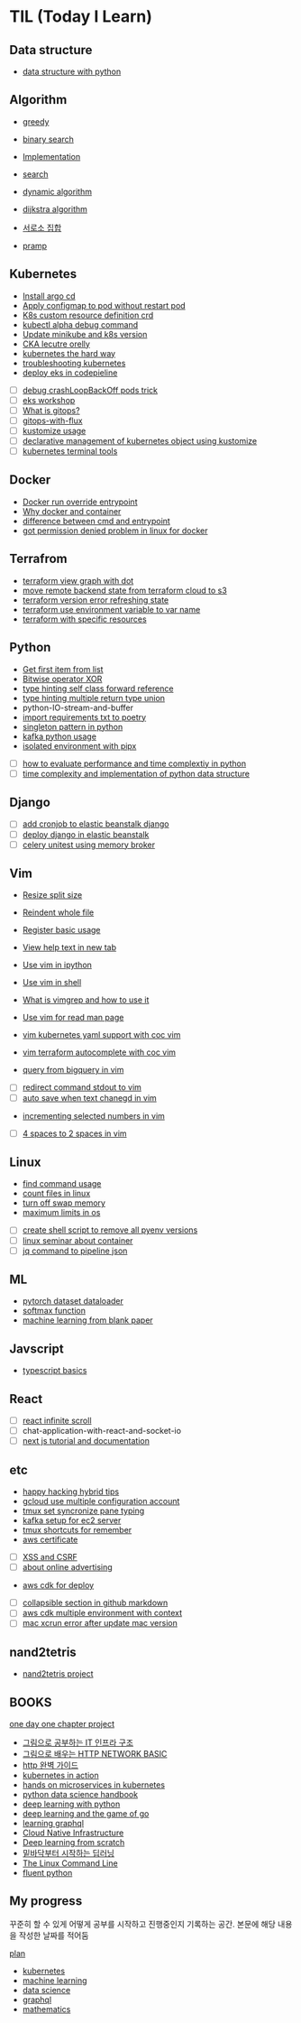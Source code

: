 # TIL (Today I Learn)

## Data structure
- [data structure with python](./data-structure/data-structure-with-python.md)

## Algorithm

- [greedy](./algorithm/greedy.md)
- [binary search](./algorithm/binary-search.md)
- [Implementation](./algorithm/Implementation.md)
- [search](./algorithm/search.md)
- [dynamic algorithm](./algorithm/dynamic-algorithm.md)
- [dijkstra algorithm](./algorithm/dijkstra-algorithm.md)
- [서로소 집합](./algorithm/서로소-집합.md)

- [pramp](./algorithm/pramp.md)

## Kubernetes

- [Install argo cd](./kubernetes/install-argo-cd.md)
- [Apply configmap to pod without restart pod](./kubernetes/apply-configmap-to-pod-without-restart-pod.md)
- [K8s custom resource definition crd](./kubernetes/k8s-custom-resource-definition-crd)
- [kubectl alpha debug command](./kubernetes/kubectl-alpha-debug-command.md)
- [Update minikube and k8s version](./kubernetes/Update-minikube-and-k8s-version.md)
- [CKA lecutre orelly](./kubernetes/CKA-lecutre-orelly.md)
- [kubernetes the hard way](./kubernetes/kubernetes-the-hard-way.md)
- [troubleshooting kubernetes](./kubernetes/troubleshooting-kubernetes.md)
- [deploy eks in codepieline](./kubernetes/deploy-eks-in-codepieline.md)
- [ ] [debug crashLoopBackOff pods trick](./kubernetes/debug-crashLoopBackOff-pods-trick.md)
- [ ] [eks workshop](./kubernetes/eks-workshop.md)
- [ ] [What is gitops?](./kubernetes/gitops-with-eks.md)
- [ ] [gitops-with-flux](./kubernetes/flux.md)
- [ ] [kustomize usage](./kubernetes/kustomize.md)
- [ ] [declarative management of kubernetes object using kustomize](./kubernetes/declarative-management-of-kubernetes-object-using-kustomize.md)
- [ ] [kubernetes terminal tools](./kubernetes/kubernetes-terminal-tools.md)

## Docker

- [Docker run override entrypoint](./docker/docker-run-override-entrypoint.md)
- [Why docker and container](./docker/why-docker-and-container.md)
- [difference between cmd and entrypoint](./docker/difference-between-cmd-and-entrypoint.md)
- [got permission denied problem in linux for docker](./docker/got-permission-denied-problem-in-linux-for-docker.md)

## Terrafrom

- [terraform view graph with dot](./terraform/terraform-view-graph-with-dot.md)
- [move remote backend state from terraform cloud to s3](./terraform/move-remote-backend-state-from-terraform-cloud-to-s3.md)
- [terraform version error refreshing state](./terraform/terrafor-version-error-refreshing-state.md)
- [terraform use environment variable to var name](./terraform/terraform-use-environment-variable-to-var-name.md)
- [terraform with specific resources](./terraform/terraform-with-specific-resources.md)


## Python

- [Get first item from list](./python/get-first-item-from-list.md)
- [Bitwise operator XOR](./python/Bitwise-operator-XOR.md)
- [type hinting self class forward reference](./python/type-hinting-self-class-forward-reference.md)
- [type hinting multiple return type union](./python/type-hinting-multiple-return-type-union.md)
- python-IO-stream-and-buffer
- [import requirements txt to poetry](./python/import-requirements-txt-to-poetry.md)
- [singleton pattern in python](./python/singleton-pattern-in-python.md)
- [kafka python usage](./python/kafka-python-usage.md)
- [isolated environment with pipx](./python/isolated-environment-with-pipx.md)
- [ ] [how to evaluate performance and time complextiy in python](./python/how-to-evaluate-performance-and-time-complextiy-in-python.md)
- [ ] [time complexity and implementation of python data structure](./python/time-complexity-and-implementation-of-python-data-structure.md)

## Django
- [ ] [add cronjob to elastic beanstalk django](./django/add-cronjob-to-elastic-beanstalk-django.md)
- [ ] [deploy django in elastic beanstalk](./django/deploy-django-in-elastic-beanstalk.md)
- [ ] [celery unitest using memory broker](./django/celery-unitest-using-memory-broker.md)

## Vim

- [Resize split size](./vim/resize-split-size.md)
- [Reindent whole file](./vim/reindent-whole-file)
- [Register basic usage](./vim/Register-basic-usage.md)
- [View help text in new tab](./vim/View-help-text-in-new-tab.md)

- [Use vim in ipython](./vim/Use-vim-in-ipython.md)
- [Use vim in shell](./vim/Use-vim-in-shell.md)
- [What is vimgrep and how to use it](./vim/What-is-vimgrep-and-how-to-use-it.md)
- [Use vim for read man page](./vim/Use-vim-for-read-man-page.md)
- [vim kubernetes yaml support with coc vim](./vim/vim-kubernetes-yaml-support-with-coc-vim.md)
- [vim terraform autocomplete with coc vim](./vim/vim-terraform-autocomplete-with-coc-vim.md)
- [query from bigquery in vim](./vim/query-from-bigquery-in-vim.md)
- [ ] [redirect command stdout to vim](./vim//redirect-command-stdout-to-vim.md)
- [ ] [auto save when text chanegd in vim](./vim/auto-save-when-text-chanegd-in-vim.md)
- [incrementing selected numbers in vim](./vim/incrementing-selected-numbers-in-vim.md)
- [ ] [4 spaces to 2 spaces in vim](./vim/4-spaces-to-2-spaces-in-vim.md)


## Linux

- [find command usage](./linux/find-command-usage.md)
- [count files in linux](./linux/count-files-in-linux.md)
- [turn off swap memory](./linux/turn-off-swap-memory.md)
- [maximum limits in os](./linux/maximum-limits-in-os.md)
- [ ] [create shell script to remove all pyenv versions](./linux/create-shell-script-to-remove-all-pyenv-versions.md)
- [ ] [linux seminar about container](./linux/linux-seminar-about-container.md)
- [ ] [jq command to pipeline json](./linux/jq-command-to-pipeline-json.md)

## ML

- [pytorch dataset dataloader](./ML/pytorch-dataset-dataloader.md)
- [softmax function](./ML/softmax-function.md)
- [machine learning from blank paper](./ML/machine-learning-from-blank-paper.md)

## Javscript
- [typescript basics](./javascript/typescript-basics.md)

## React
- [ ] [react infinite scroll](./react/react-infinite-scroll.md)
- [ ] chat-application-with-react-and-socket-io
- [ ] [next js tutorial and documentation](./react/next.js-tutorial-and-documentation.md)

## etc

- [happy hacking hybrid tips](./etc/happy-hacking-hybrid-tips.md)
- [gcloud use multiple configuration account](./etc/gcloud-use-multiple-configuration-account.md)
- [tmux set syncronize pane typing](./etc/tmux-set-syncronize-pane-typing.md)
- [kafka setup for ec2 server](./etc/kafka-setup-for-ec2-server.md)
- [tmux shortcuts for remember](./etc/tmux-shortcuts-for-remember.md)
- [aws certificate](./etc/aws-certificate.md)
- [ ] [XSS and CSRF](./etc/cxx-and-csrf.md)
- [ ] [about online advertising](./etc/about-online-advertising.md)
- [aws cdk for deploy](./etc/aws-cdk-for-deploy.md)
- [ ] [collapsible section in github markdown](./etc/collapsible-section-in-github-markdown.md)
- [ ] [aws cdk multiple environment with context](./etc/aws-cdk-multiple-environment-with-context.md)
- [ ] [mac xcrun error after update mac version](./etc/mac-xcrun-error-after-update-mac-version.md)

## nand2tetris
- [nand2tetris project](./nand2tetris/nand2tetris.md)

## BOOKS

[one day one chapter project](./books/one-day-one-chapter.md)

- [그림으로 공부하는 IT 인프라 구조](./books/infra-structure-with-pictures.md)
- [그림으로 배우는 HTTP NETWORK BASIC](./books/HTTP-NETWORK-BASIC-with-pictures.md)
- [http 완벽 가이드](./books/http.md)
- [kubernetes in action](./books/kubernetes-in-action.md)
- [hands on microservices in kubernetes](./books/hands-on-microservices-in-kubernetes.md)
- [python data science handbook](./books/python-data-science-handbook.md)
- [deep learning with python](./books/deep-learning-with-python.md)
- [deep learning and the game of go](./books/deep-learning-and-the-game-of-go.md)
- [learning graphql](./books/learning-graphql.md)
- [Cloud Native Infrastructure](./books/Cloud-Native-Infrastructure.md)
- [Deep learning from scratch](./books/deep-learning-from-scratch.md)
- [밑바닥부터 시작하는 딥러닝](./books/밑바닥부터-시작하는-딥러닝.md)
- [The Linux Command Line](./books/The-Linux-Command-Line.md)
- [fluent python](./books/fluent-python.md)


## My progress

꾸준히 할 수 있게 어떻게 공부를 시작하고 진행중인지 기록하는 공간. 본문에 해당 내용을 작성한 날짜를 적어둠

[plan](./my-progress/plan.md)

- [kubernetes](./my-progress/kubernetes.md)
- [machine learning](./my-progress/machine-learning.md)
- [data science](./my-progress/data-science.md)
- [graphql](./my-progress/graphql.md)
- [mathematics](./my-progress/mathematics.md)
